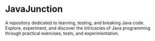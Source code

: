 # JavaJunction
 A repository dedicated to learning, testing, and breaking Java code. Explore, experiment, and discover the intricacies of Java programming through practical exercises, tests, and experimentation.

